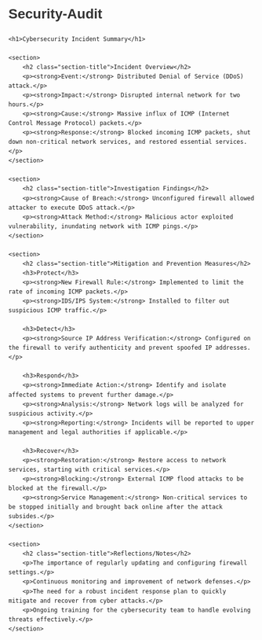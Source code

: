 # Security-Audit
<!DOCTYPE html>
<html lang="en">
<head>
    <meta charset="UTF-8">
    <meta name="viewport" content="width=device-width, initial-scale=1.0">
    <title>Cybersecurity Incident Summary</title>
    <style>
        body {
            font-family: Arial, sans-serif;
            line-height: 1.6;
            margin: 20px;
        }
        h1, h2 {
            color: #333;
        }
        section {
            margin-bottom: 20px;
        }
        .section-title {
            font-weight: bold;
            text-transform: uppercase;
        }
    </style>
</head>
<body>

    <h1>Cybersecurity Incident Summary</h1>

    <section>
        <h2 class="section-title">Incident Overview</h2>
        <p><strong>Event:</strong> Distributed Denial of Service (DDoS) attack.</p>
        <p><strong>Impact:</strong> Disrupted internal network for two hours.</p>
        <p><strong>Cause:</strong> Massive influx of ICMP (Internet Control Message Protocol) packets.</p>
        <p><strong>Response:</strong> Blocked incoming ICMP packets, shut down non-critical network services, and restored essential services.</p>
    </section>

    <section>
        <h2 class="section-title">Investigation Findings</h2>
        <p><strong>Cause of Breach:</strong> Unconfigured firewall allowed attacker to execute DDoS attack.</p>
        <p><strong>Attack Method:</strong> Malicious actor exploited vulnerability, inundating network with ICMP pings.</p>
    </section>

    <section>
        <h2 class="section-title">Mitigation and Prevention Measures</h2>
        <h3>Protect</h3>
        <p><strong>New Firewall Rule:</strong> Implemented to limit the rate of incoming ICMP packets.</p>
        <p><strong>IDS/IPS System:</strong> Installed to filter out suspicious ICMP traffic.</p>

        <h3>Detect</h3>
        <p><strong>Source IP Address Verification:</strong> Configured on the firewall to verify authenticity and prevent spoofed IP addresses.</p>

        <h3>Respond</h3>
        <p><strong>Immediate Action:</strong> Identify and isolate affected systems to prevent further damage.</p>
        <p><strong>Analysis:</strong> Network logs will be analyzed for suspicious activity.</p>
        <p><strong>Reporting:</strong> Incidents will be reported to upper management and legal authorities if applicable.</p>

        <h3>Recover</h3>
        <p><strong>Restoration:</strong> Restore access to network services, starting with critical services.</p>
        <p><strong>Blocking:</strong> External ICMP flood attacks to be blocked at the firewall.</p>
        <p><strong>Service Management:</strong> Non-critical services to be stopped initially and brought back online after the attack subsides.</p>
    </section>

    <section>
        <h2 class="section-title">Reflections/Notes</h2>
        <p>The importance of regularly updating and configuring firewall settings.</p>
        <p>Continuous monitoring and improvement of network defenses.</p>
        <p>The need for a robust incident response plan to quickly mitigate and recover from cyber attacks.</p>
        <p>Ongoing training for the cybersecurity team to handle evolving threats effectively.</p>
    </section>

</body>
</html>
